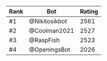 Rank|Bot|Rating
---|---|---
#1|@Nikitosikbot|2561
#2|@Coolman2021|2527
#3|@RaspFish|2523
#4|@OpeningsBot|2026
